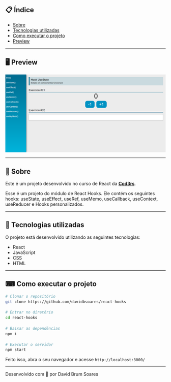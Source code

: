 ## 📋 Índice

- [Sobre](#-Sobre)
- [Tecnologias utilizadas](#-Tecnologias-utilizadas)
- [Como executar o projeto](#-Como-executar-o-projeto)
- [Preview](#-Preview)

---

## 🖥 Preview  
  ![](/public/preview.png)
  


---

## 📖 Sobre 

Este é um projeto desenvolvido no curso de React da **[Cod3rs](https://www.cod3r.com.br/)**.

Esse é um projeto do módulo de React Hooks. Ele contém os seguintes hooks: useState, useEffect, useRef, useMemo, useCallback, useContext, useReducer e Hooks personalizados.

--- 

## 🚀 Tecnologias utilizadas

O projeto está desenvolvido utilizando as seguintes tecnologias:

- React
- JavaScript
- CSS
- HTML

--- 

## ⌨ Como executar o projeto

```bash
# Clonar o repositório
git clone https://github.com/davidbsoares/react-hooks

# Entrar no diretório
cd react-hooks

# Baixar as dependências
npm i

# Executar o servidor
npm start
```

Feito isso, abra o seu navegador e acesse `http://localhost:3000/`

---


Desenvolvido com 💜 por David Brum Soares
